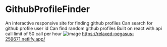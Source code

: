 # GithubProfileFinder
An interactive responsive site for finding github profiles
Can search for github profile user id
Can find random github profiles
Built on react with api call limit of 50 call per hour
![image](https://github.com/user-attachments/assets/461e2187-8e67-4a2e-b911-179de93e4bf8)
https://relaxed-pegasus-259671.netlify.app/
